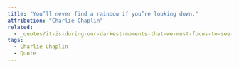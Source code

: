```yaml
---
title: "You’ll never find a rainbow if you’re looking down."
attribution: "Charlie Chaplin"
related:
  - _quotes/it-is-during-our-darkest-moments-that-we-must-focus-to-see-the-light.md
tags:
  - Charlie Chaplin
  - Quote
---
```

